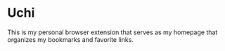 # Uchi
This is my personal browser extension that serves as my homepage that organizes my bookmarks and favorite links.
